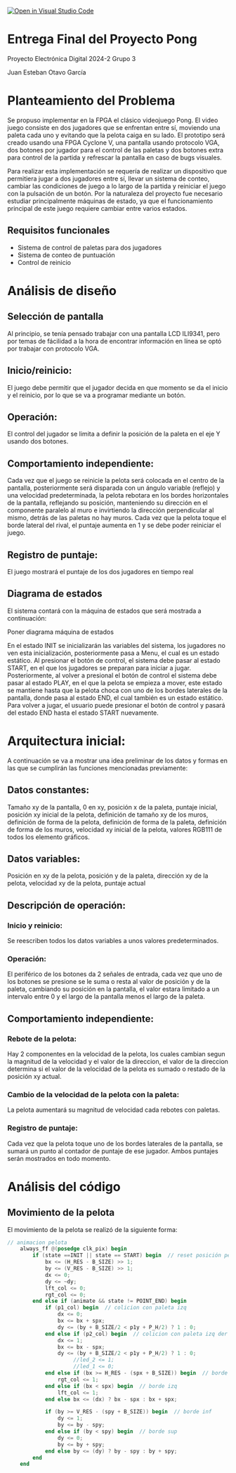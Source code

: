 [![Open in Visual Studio Code](https://classroom.github.com/assets/open-in-vscode-2e0aaae1b6195c2367325f4f02e2d04e9abb55f0b24a779b69b11b9e10269abc.svg)](https://classroom.github.com/online_ide?assignment_repo_id=17798990&assignment_repo_type=AssignmentRepo)
# Entrega Final del Proyecto Pong

Proyecto Electrónica Digital 2024-2 Grupo 3

Juan Esteban Otavo García


# Planteamiento del Problema

Se propuso implementar en la FPGA el clásico videojuego Pong. El video juego consiste en dos jugadores que se enfrentan entre sí, moviendo una paleta cada uno y evitando que la pelota caiga en su lado. El prototipo será creado usando una FPGA Cyclone V, una pantalla usando protocolo VGA, dos botones por jugador para el control de las paletas y dos botones extra para control de la partida y refrescar la pantalla en caso de bugs visuales.

Para realizar esta implementación se requería de realizar un dispositivo que permitiera jugar a dos jugadores entre sí, llevar un sistema de conteo, cambiar las condiciones de juego a lo largo de la partida y reiniciar el juego con la pulsación de un botón. Por la naturaleza del proyecto fue necesario estudiar principalmente máquinas de estado, ya que el funcionamiento principal de este juego requiere cambiar entre varios estados.
 
## Requisitos funcionales

* Sistema de control de paletas para dos jugadores
* Sistema de conteo de puntuación
* Control de reinicio

# Análisis de diseño

## Selección de pantalla

Al principio, se tenía pensado trabajar con una pantalla LCD ILI9341, pero por temas de fácilidad a la hora de encontrar información en línea se optó por trabajar con protocolo VGA.

## Inicio/reinicio: 
El juego debe permitir que el jugador decida en que momento se da el inicio y el reinicio, por lo que se va a programar mediante un botón.


## Operación: 
El control del jugador se limita a definir la posición de la paleta en el eje Y usando dos botones. 


## Comportamiento independiente: 
Cada vez que el juego se reinicie la pelota será colocada en el centro de la pantalla, posteriormente será disparada con un ángulo variable (reflejo) y una velocidad predeterminada, la pelota rebotara en los bordes horizontales de la pantalla, reflejando su posición, manteniendo su dirección en el componente paralelo al muro e invirtiendo la dirección perpendicular al mismo, detrás de las paletas no hay muros. Cada vez que la pelota toque el borde lateral del rival, el puntaje aumenta en 1 y se debe poder reiniciar el juego.

## Registro de puntaje: 
El juego mostrará el puntaje de los dos jugadores en tiempo real

## Diagrama de estados
El sistema contará con la máquina de estados que será mostrada a continuación:

Poner diagrama máquina de estados

En el estado INIT se inicializarán las variables del sistema, los jugadores no ven esta inicialización, posteriormente pasa a Menu, el cual es un estado estático. Al presionar el botón de control, el sistema debe pasar al estado START, en el que los jugadores se preparan para iniciar a jugar. Posteriormente, al volver a presional el botón de control el sistema debe pasar al estado PLAY, en el que la pelota se empieza a mover, este estado se mantiene hasta que la pelota choca con uno de los bordes laterales de la pantalla, donde pasa al estado END, el cual también es un estado estático. Para volver a jugar, el usuario puede presionar el botón de control y pasará del estado END hasta el estado START nuevamente.

# Arquitectura inicial:
A continuación se va a mostrar una idea preliminar de los datos y formas en las que se cumplirán las funciones mencionadas previamente:


## Datos constantes: 
Tamaño xy de la pantalla, 0 en xy, posición x de la paleta, puntaje inicial, posición xy inicial de la pelota, definición de tamaño xy de los muros, definición de forma de la pelota, definición de forma de la paleta, definición de forma de los muros, velocidad xy inicial de la pelota, valores RGB111 de todos los elemento gráficos.
## Datos variables: 
Posición en xy de la pelota, posición y de la paleta, dirección xy de la pelota, velocidad xy de la pelota, puntaje actual

## Descripción de operación:

### Inicio y reinicio: 
Se reescriben todos los datos variables a unos valores predeterminados.

### Operación: 
El periférico de los botones da 2 señales de entrada, cada vez que uno de los botones se presione se le suma o resta al valor de posición y de la paleta, cambiando su posición en la pantalla, el valor estara limitado a un intervalo entre 0 y el largo de la pantalla menos el largo de la paleta.


## Comportamiento independiente:

### Rebote de la pelota: 
Hay 2 componentes en la velocidad de la pelota, los cuales cambian segun la magnitud de la velocidad y el valor de la direccion, el valor de la direccion determina si el valor de la velocidad de la pelota es sumado o restado de la posición xy actual.

### Cambio de la velocidad de la pelota con la paleta: 
La pelota aumentará su magnitud de velocidad cada rebotes con paletas.

### Registro de puntaje: 
Cada vez que la pelota toque uno de los bordes laterales de la pantalla, se sumará un punto al contador de puntaje de ese jugador. Ambos puntajes serán mostrados en todo momento.

# Análisis del código

## Movimiento de la pelota

El movimiento de la pelota se realizó de la siguiente forma:

```` verilog
// animacion pelota
    always_ff @(posedge clk_pix) begin
        if (state ==INIT || state == START) begin  // reset posición pelota
            bx <= (H_RES - B_SIZE) >> 1;
            by <= (V_RES - B_SIZE) >> 1;
            dx <= 0;
            dy <= ~dy;
            lft_col <= 0;
            rgt_col <= 0;
        end else if (animate && state != POINT_END) begin
            if (p1_col) begin  // colicion con paleta izq
                dx <= 0;
                bx <= bx + spx;
                dy <= (by + B_SIZE/2 < p1y + P_H/2) ? 1 : 0;
            end else if (p2_col) begin  // colicion con paleta izq der 
                dx <= 1;
                bx <= bx - spx;
                dy <= (by + B_SIZE/2 < p1y + P_H/2) ? 1 : 0;
					 //led_2 <= 1;
					 //led_1 <= 0;
            end else if (bx >= H_RES - (spx + B_SIZE)) begin  // borde der
                rgt_col <= 1;
            end else if (bx < spx) begin  // borde izq
                lft_col <= 1;
            end else bx <= (dx) ? bx - spx : bx + spx;

            if (by >= V_RES - (spy + B_SIZE)) begin  // borde inf
                dy <= 1;
                by <= by - spy;
            end else if (by < spy) begin  // borde sup
                dy <= 0;
                by <= by + spy;
            end else by <= (dy) ? by - spy : by + spy;
        end
    end

````
